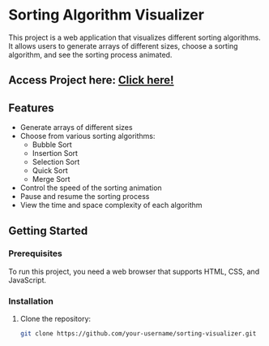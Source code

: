 # Sorting Algorithm Visualizer

This project is a web application that visualizes different sorting algorithms. It allows users to generate arrays of different sizes, choose a sorting algorithm, and see the sorting process animated.

## Access Project here: [Click here!](https://theayushsharmaaaa.github.io/sorting-algorithm-visualizer/)

## Features

- Generate arrays of different sizes
- Choose from various sorting algorithms:
  - Bubble Sort
  - Insertion Sort
  - Selection Sort
  - Quick Sort
  - Merge Sort
- Control the speed of the sorting animation
- Pause and resume the sorting process
- View the time and space complexity of each algorithm

## Getting Started

### Prerequisites

To run this project, you need a web browser that supports HTML, CSS, and JavaScript.

### Installation

1. Clone the repository:
   ```sh
   git clone https://github.com/your-username/sorting-visualizer.git
